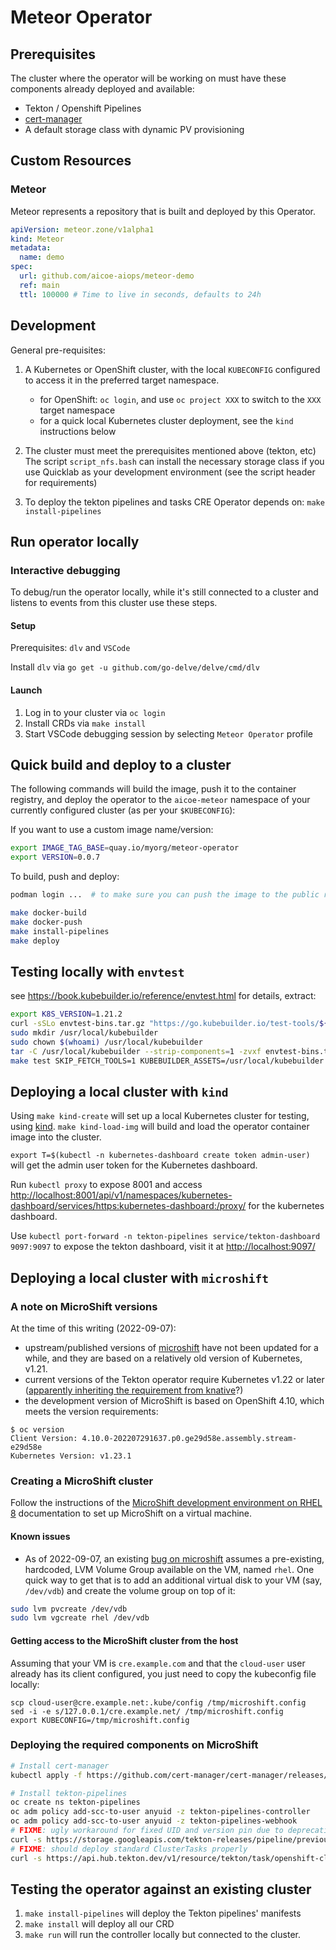 # Meteor Operator

## Prerequisites

The cluster where the operator will be working on must have these components already deployed and available:

- Tekton / Openshift Pipelines
- [cert-manager](https://github.com/cert-manager/cert-manager)
- A default storage class with dynamic PV provisioning

## Custom Resources

### Meteor

Meteor represents a repository that is built and deployed by this Operator.

```yaml
apiVersion: meteor.zone/v1alpha1
kind: Meteor
metadata:
  name: demo
spec:
  url: github.com/aicoe-aiops/meteor-demo
  ref: main
  ttl: 100000 # Time to live in seconds, defaults to 24h
```

## Development

General pre-requisites:

1. A Kubernetes or OpenShift cluster, with the local `KUBECONFIG` configured to access it in the preferred target namespace.

   - for OpenShift: `oc login`, and use `oc project XXX` to switch to the `XXX` target namespace
   - for a quick local Kubernetes cluster deployment, see the `kind` instructions below

2. The cluster must meet the prerequisites mentioned above (tekton, etc)
   The script `script_nfs.bash` can install the necessary storage class if you use Quicklab
   as your development environment (see the script header for requirements)

3. To deploy the tekton pipelines and tasks CRE Operator depends on: `make install-pipelines`

## Run operator locally

### Interactive debugging

To debug/run the operator locally, while it's still connected to a cluster and listens to events from this cluster use these steps.

#### Setup

Prerequisites: `dlv` and `VSCode`

Install `dlv` via `go get -u github.com/go-delve/delve/cmd/dlv`

#### Launch

1. Log in to your cluster via `oc login`
2. Install CRDs via `make install`
3. Start VSCode debugging session by selecting `Meteor Operator` profile

## Quick build and deploy to a cluster

The following commands will build the image, push it to the container registry, and deploy the operator to the `aicoe-meteor` namespace of your currently configured cluster (as per your `$KUBECONFIG`):

If you want to use a custom image name/version:

```sh
export IMAGE_TAG_BASE=quay.io/myorg/meteor-operator
export VERSION=0.0.7
```

To build, push and deploy:

```sh
podman login ...  # to make sure you can push the image to the public registry

make docker-build
make docker-push
make install-pipelines
make deploy
```

## Testing locally with `envtest`

see <https://book.kubebuilder.io/reference/envtest.html> for details, extract:

```sh
export K8S_VERSION=1.21.2
curl -sSLo envtest-bins.tar.gz "https://go.kubebuilder.io/test-tools/${K8S_VERSION}/$(go env GOOS)/$(go env GOARCH)"
sudo mkdir /usr/local/kubebuilder
sudo chown $(whoami) /usr/local/kubebuilder
tar -C /usr/local/kubebuilder --strip-components=1 -zvxf envtest-bins.tar.gz
make test SKIP_FETCH_TOOLS=1 KUBEBUILDER_ASSETS=/usr/local/kubebuilder ENABLE_WEBHOOKS=false
```

## Deploying a local cluster with `kind`

Using `make kind-create` will set up a local Kubernetes cluster for testing, using [kind](https://kind.sigs.k8s.io/).
`make kind-load-img` will build and load the operator container image into the cluster.

`export T=$(kubectl -n kubernetes-dashboard create token admin-user)` will get the admin user token for the
Kubernetes dashboard.

Run `kubectl proxy` to expose 8001 and access <http://localhost:8001/api/v1/namespaces/kubernetes-dashboard/services/https:kubernetes-dashboard:/proxy/> for the kubernetes dashboard.

Use `kubectl port-forward -n tekton-pipelines service/tekton-dashboard 9097:9097` to expose the tekton dashboard, visit it at <http://localhost:9097/>

## Deploying a local cluster with `microshift`

### A note on MicroShift versions

At the time of this writing (2022-09-07):

- upstream/published versions of [microshift](https://github.com/openshift/microshift) have not been updated for a while, and they are based on a relatively old version of Kubernetes, v1.21.
- current versions of the Tekton operator require Kubernetes v1.22 or later ([apparently inheriting the requirement from knative](https://github.com/tektoncd/operator/blob/f09e32ac1e238aa1d235923735ea3db2f02f66fe/vendor/knative.dev/pkg/version/version.go#L36)?)
- the development version of MicroShift is based on OpenShift 4.10, which meets the version requirements:

```shell
$ oc version
Client Version: 4.10.0-202207291637.p0.ge29d58e.assembly.stream-e29d58e
Kubernetes Version: v1.23.1
```

### Creating a MicroShift cluster

Follow the instructions of the [MicroShift development environment on RHEL 8](https://github.com/openshift/microshift/blob/main/docs/devenv_rhel8.md) documentation to set up MicroShift on a virtual machine.

#### Known issues

- As of 2022-09-07, an existing [bug on microshift](https://github.com/openshift/microshift/issues/880) assumes a pre-existing, hardcoded, LVM Volume Group available on the VM, named `rhel`. One quick way to get that is to add an additional virtual disk to your VM (say, `/dev/vdb`) and create the volume group on top of it:

```sh
sudo lvm pvcreate /dev/vdb
sudo lvm vgcreate rhel /dev/vdb
```

#### Getting access to the MicroShift cluster from the host

Assuming that your VM is `cre.example.com` and that the `cloud-user` user already has its client configured, you just need to copy the kubeconfig file locally:

```shell
scp cloud-user@cre.example.net:.kube/config /tmp/microshift.config
sed -i -e s/127.0.0.1/cre.example.net/ /tmp/microshift.config
export KUBECONFIG=/tmp/microshift.config
```

### Deploying the required components on MicroShift

```sh
# Install cert-manager
kubectl apply -f https://github.com/cert-manager/cert-manager/releases/download/v1.8.0/cert-manager.yaml

# Install tekton-pipelines
oc create ns tekton-pipelines
oc adm policy add-scc-to-user anyuid -z tekton-pipelines-controller
oc adm policy add-scc-to-user anyuid -z tekton-pipelines-webhook
# FIXME: ugly workaround for fixed UID and version pin due to deprecations in kube 1.25+
curl -s https://storage.googleapis.com/tekton-releases/pipeline/previous/v0.39.0/release.notags.yaml | grep -vw 65532 | oc apply -f-
# FIXME: should deploy standard ClusterTasks properly
curl -s https://api.hub.tekton.dev/v1/resource/tekton/task/openshift-client/0.2/raw | sed -e s/Task/ClusterTask/ | oc apply -f-
```

## Testing the operator against an existing cluster

1. `make install-pipelines` will deploy the Tekton pipelines' manifests
1. `make install` will deploy all our CRD
1. `make run` will run the controller locally but connected to the cluster.
